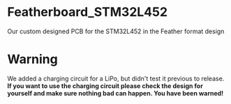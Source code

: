 # Featherboard_STM32L452
Our custom designed PCB for the STM32L452 in the Feather format design

# Warning
We added a charging circuit for a LiPo, but didn't test it previous to release. **If you want to use the charging circuit please check the design for yourself and make sure nothing bad can happen. You have been warned!**

